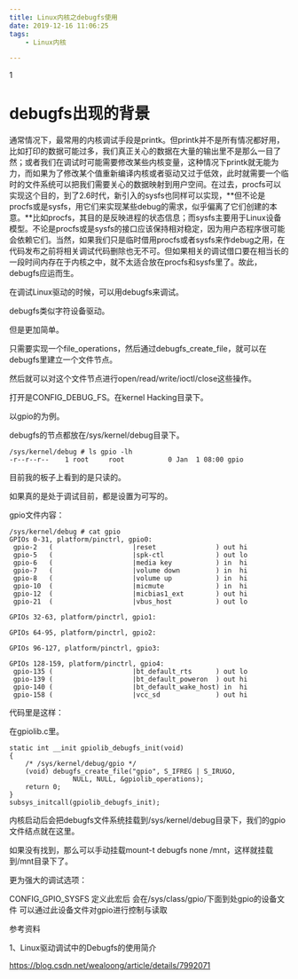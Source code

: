 ```yaml
---
title: Linux内核之debugfs使用
date: 2019-12-16 11:06:25
tags:
	- Linux内核

---
```


1

# debugfs出现的背景

通常情况下，最常用的内核调试手段是printk。但printk并不是所有情况都好用，比如打印的数据可能过多，我们真正关心的数据在大量的输出里不是那么一目了然；或者我们在调试时可能需要修改某些内核变量，这种情况下printk就无能为力，而如果为了修改某个值重新编译内核或者驱动又过于低效，此时就需要一个临时的文件系统可以把我们需要关心的数据映射到用户空间。在过去，procfs可以实现这个目的，到了2.6时代，新引入的sysfs也同样可以实现，**但不论是procfs或是sysfs，用它们来实现某些debug的需求，似乎偏离了它们创建的本意。**比如procfs，其目的是反映进程的状态信息；而sysfs主要用于Linux设备模型。不论是procfs或是sysfs的接口应该保持相对稳定，因为用户态程序很可能会依赖它们。当然，如果我们只是临时借用procfs或者sysfs来作debug之用，在代码发布之前将相关调试代码删除也无不可。但如果相关的调试借口要在相当长的一段时间内存在于内核之中，就不太适合放在procfs和sysfs里了。故此，debugfs应运而生。





在调试Linux驱动的时候，可以用debugfs来调试。

debugfs类似字符设备驱动。

但是更加简单。

只需要实现一个file_operations，然后通过debugfs_create_file，就可以在debugfs里建立一个文件节点。

然后就可以对这个文件节点进行open/read/write/ioctl/close这些操作。

打开是CONFIG_DEBUG_FS。在kernel Hacking目录下。

以gpio的为例。

debugfs的节点都放在/sys/kernel/debug目录下。

```
/sys/kernel/debug # ls gpio -lh                             
-r--r--r--    1 root     root           0 Jan  1 08:00 gpio 
```

目前我的板子上看到的是只读的。

如果真的是处于调试目前，都是设置为可写的。

gpio文件内容：

```
/sys/kernel/debug # cat gpio                                        
GPIOs 0-31, platform/pinctrl, gpio0:                                
 gpio-2   (                    |reset               ) out hi        
 gpio-5   (                    |spk-ctl             ) out lo        
 gpio-6   (                    |media key           ) in  hi        
 gpio-7   (                    |volume down         ) in  hi        
 gpio-8   (                    |volume up           ) in  hi        
 gpio-10  (                    |micmute             ) in  hi        
 gpio-12  (                    |micbias1_ext        ) out hi        
 gpio-21  (                    |vbus_host           ) out lo        
                                                                    
GPIOs 32-63, platform/pinctrl, gpio1:                               
                                                                    
GPIOs 64-95, platform/pinctrl, gpio2:                               
                                                                    
GPIOs 96-127, platform/pinctrl, gpio3:                              
                                                                    
GPIOs 128-159, platform/pinctrl, gpio4:                             
 gpio-135 (                    |bt_default_rts      ) out lo        
 gpio-139 (                    |bt_default_poweron  ) out hi        
 gpio-140 (                    |bt_default_wake_host) in  hi        
 gpio-158 (                    |vcc_sd              ) out hi        
```

代码里是这样：

在gpiolib.c里。

```
static int __init gpiolib_debugfs_init(void)
{
	/* /sys/kernel/debug/gpio */
	(void) debugfs_create_file("gpio", S_IFREG | S_IRUGO,
				NULL, NULL, &gpiolib_operations);
	return 0;
}
subsys_initcall(gpiolib_debugfs_init);
```

内核启动后会把debugfs文件系统挂载到/sys/kernel/debug目录下，我们的gpio文件结点就在这里。

如果没有找到，那么可以手动挂载mount-t debugfs none /mnt，这样就挂载到/mnt目录下了。

更为强大的调试选项：

CONFIG_GPIO_SYSFS   定义此宏后 会在/sys/class/gpio/下面到处gpio的设备文件 可以通过此设备文件对gpio进行控制与读取   



参考资料

1、Linux驱动调试中的Debugfs的使用简介

https://blog.csdn.net/wealoong/article/details/7992071